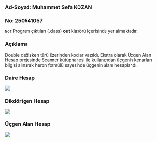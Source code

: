 ### Ad-Soyad: Muhammet Sefa KOZAN
### No: 250541057

```Not``` Program çıktıları (.class) **out** klasörü içerisinde yer almaktadır.

### Açıklama
Double değişken türü üzerinden kodlar yazıldı. Ekstra olarak Üçgen Alan Hesap projesinde Scanner kütüphanesi ile kullanıcıdan üçgenin kenarları bilgisi alınarak heron formülü sayesinde üçgenin alanı hesaplandı.

### Daire Hesap
![](media/DaireHesap.png)

### Dikdörtgen Hesap
![](media/DikdortgenHesap.png)

### Üçgen Alan Hesap
![](media/UcgenAlanHesap.png)